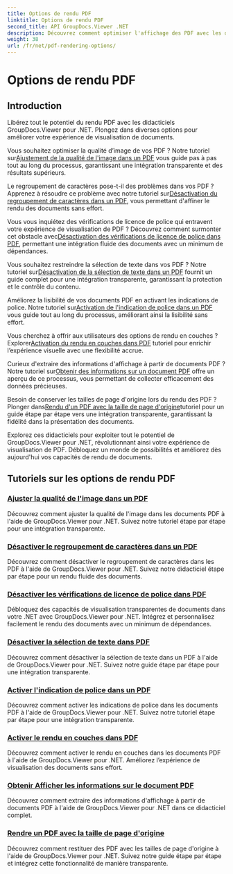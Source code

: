 ```yaml
---
title: Options de rendu PDF
linktitle: Options de rendu PDF
second_title: API GroupDocs.Viewer .NET
description: Découvrez comment optimiser l'affichage des PDF avec les didacticiels GroupDocs.Viewer .NET. Explorez les options de rendu PDF telles que l'ajustement de la qualité de l'image et la désactivation de la sélection de texte.
weight: 38
url: /fr/net/pdf-rendering-options/
---
```


# Options de rendu PDF


## Introduction

Libérez tout le potentiel du rendu PDF avec les didacticiels GroupDocs.Viewer pour .NET. Plongez dans diverses options pour améliorer votre expérience de visualisation de documents.

 Vous souhaitez optimiser la qualité d’image de vos PDF ? Notre tutoriel sur[Ajustement de la qualité de l'image dans un PDF](./adjust-image-quality-pdf/) vous guide pas à pas tout au long du processus, garantissant une intégration transparente et des résultats supérieurs.

 Le regroupement de caractères pose-t-il des problèmes dans vos PDF ? Apprenez à résoudre ce problème avec notre tutoriel sur[Désactivation du regroupement de caractères dans un PDF](./disable-characters-grouping-pdf/), vous permettant d'affiner le rendu des documents sans effort.

 Vous vous inquiétez des vérifications de licence de police qui entravent votre expérience de visualisation de PDF ? Découvrez comment surmonter cet obstacle avec[Désactivation des vérifications de licence de police dans PDF](./disable-font-license-verifications-pdf/), permettant une intégration fluide des documents avec un minimum de dépendances.

Vous souhaitez restreindre la sélection de texte dans vos PDF ? Notre tutoriel sur[Désactivation de la sélection de texte dans un PDF](./disable-text-selection-pdf/) fournit un guide complet pour une intégration transparente, garantissant la protection et le contrôle du contenu.

 Améliorez la lisibilité de vos documents PDF en activant les indications de police. Notre tutoriel sur[Activation de l'indication de police dans un PDF](./enable-font-hinting-pdf/) vous guide tout au long du processus, améliorant ainsi la lisibilité sans effort.

 Vous cherchez à offrir aux utilisateurs des options de rendu en couches ? Explorer[Activation du rendu en couches dans PDF](./enable-layered-rendering-pdf/) tutoriel pour enrichir l’expérience visuelle avec une flexibilité accrue.

 Curieux d'extraire des informations d'affichage à partir de documents PDF ? Notre tutoriel sur[Obtenir des informations sur un document PDF](./get-view-info-pdf-document/) offre un aperçu de ce processus, vous permettant de collecter efficacement des données précieuses.

 Besoin de conserver les tailles de page d'origine lors du rendu des PDF ? Plonger dans[Rendu d'un PDF avec la taille de page d'origine](./render-pdf-original-page-size/)tutoriel pour un guide étape par étape vers une intégration transparente, garantissant la fidélité dans la présentation des documents.

Explorez ces didacticiels pour exploiter tout le potentiel de GroupDocs.Viewer pour .NET, révolutionnant ainsi votre expérience de visualisation de PDF. Débloquez un monde de possibilités et améliorez dès aujourd'hui vos capacités de rendu de documents.
## Tutoriels sur les options de rendu PDF
### [Ajuster la qualité de l'image dans un PDF](./adjust-image-quality-pdf/)
Découvrez comment ajuster la qualité de l'image dans les documents PDF à l'aide de GroupDocs.Viewer pour .NET. Suivez notre tutoriel étape par étape pour une intégration transparente.
### [Désactiver le regroupement de caractères dans un PDF](./disable-characters-grouping-pdf/)
Découvrez comment désactiver le regroupement de caractères dans les PDF à l'aide de GroupDocs.Viewer pour .NET. Suivez notre didacticiel étape par étape pour un rendu fluide des documents.
### [Désactiver les vérifications de licence de police dans PDF](./disable-font-license-verifications-pdf/)
Débloquez des capacités de visualisation transparentes de documents dans votre .NET avec GroupDocs.Viewer pour .NET. Intégrez et personnalisez facilement le rendu des documents avec un minimum de dépendances.
### [Désactiver la sélection de texte dans PDF](./disable-text-selection-pdf/)
Découvrez comment désactiver la sélection de texte dans un PDF à l'aide de GroupDocs.Viewer pour .NET. Suivez notre guide étape par étape pour une intégration transparente.
### [Activer l'indication de police dans un PDF](./enable-font-hinting-pdf/)
Découvrez comment activer les indications de police dans les documents PDF à l'aide de GroupDocs.Viewer pour .NET. Suivez notre tutoriel étape par étape pour une intégration transparente.
### [Activer le rendu en couches dans PDF](./enable-layered-rendering-pdf/)
Découvrez comment activer le rendu en couches dans les documents PDF à l'aide de GroupDocs.Viewer pour .NET. Améliorez l’expérience de visualisation des documents sans effort.
### [Obtenir Afficher les informations sur le document PDF](./get-view-info-pdf-document/)
Découvrez comment extraire des informations d'affichage à partir de documents PDF à l'aide de GroupDocs.Viewer pour .NET dans ce didacticiel complet.
### [Rendre un PDF avec la taille de page d'origine](./render-pdf-original-page-size/)
Découvrez comment restituer des PDF avec les tailles de page d'origine à l'aide de GroupDocs.Viewer pour .NET. Suivez notre guide étape par étape et intégrez cette fonctionnalité de manière transparente.